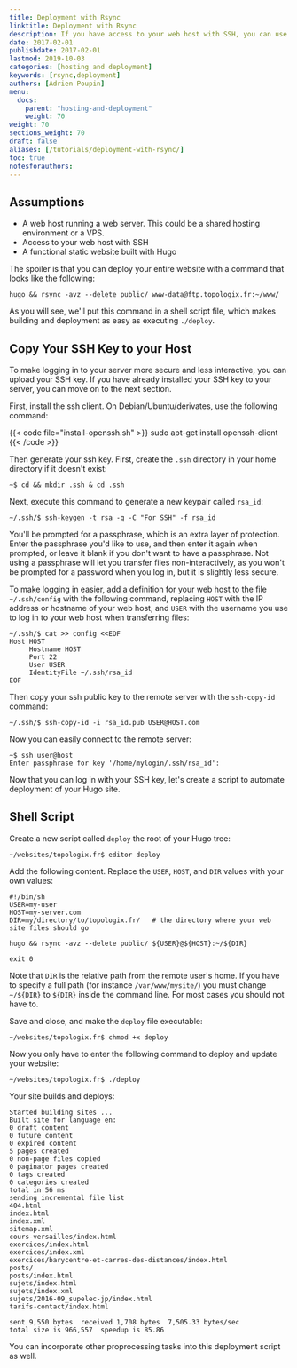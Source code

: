 ```yaml
---
title: Deployment with Rsync
linktitle: Deployment with Rsync
description: If you have access to your web host with SSH, you can use a simple rsync one-liner to incrementally deploy your entire Hugo website.
date: 2017-02-01
publishdate: 2017-02-01
lastmod: 2019-10-03
categories: [hosting and deployment]
keywords: [rsync,deployment]
authors: [Adrien Poupin]
menu:
  docs:
    parent: "hosting-and-deployment"
    weight: 70
weight: 70
sections_weight: 70
draft: false
aliases: [/tutorials/deployment-with-rsync/]
toc: true
notesforauthors:
---
```


## Assumptions

* A web host running a web server. This could be a shared hosting environment or a VPS.
* Access to your web host with SSH
* A functional static website built with Hugo

The spoiler is that you can deploy your entire website with a command that looks like the following:

```
hugo && rsync -avz --delete public/ www-data@ftp.topologix.fr:~/www/
```

As you will see, we'll put this command in a shell script file, which makes building and deployment as easy as executing `./deploy`.

## Copy Your SSH Key to your Host

To make logging in to your server more secure and less interactive, you can upload your SSH key. If you have already installed your SSH key to your server, you can move on to the next section.

First, install the ssh client. On Debian/Ubuntu/derivates, use the following command:

{{< code file="install-openssh.sh" >}}
sudo apt-get install openssh-client
{{< /code >}}

Then generate your ssh key. First, create the `.ssh` directory in your home directory if it doesn't exist:

```
~$ cd && mkdir .ssh & cd .ssh
```

Next, execute this command to generate a new keypair called `rsa_id`:

```
~/.ssh/$ ssh-keygen -t rsa -q -C "For SSH" -f rsa_id
```

You'll be prompted for a passphrase, which is an extra layer of protection. Enter the passphrase you'd like to use, and then enter it again when prompted, or leave it blank if you don't want to have a passphrase. Not using a passphrase will let you transfer files non-interactively, as you won't be prompted for a password when you log in, but it is slightly less secure.

To make logging in easier, add a definition for your web host to the file  `~/.ssh/config` with the following command, replacing `HOST` with the IP address or hostname of your web host, and `USER` with the username you use to log in to your web host when transferring files:

```
~/.ssh/$ cat >> config <<EOF
Host HOST
     Hostname HOST
     Port 22
     User USER
     IdentityFile ~/.ssh/rsa_id
EOF
```

Then copy your ssh public key to the remote server with the `ssh-copy-id` command:

```
~/.ssh/$ ssh-copy-id -i rsa_id.pub USER@HOST.com
```

Now you can easily connect to the remote server:

```
~$ ssh user@host
Enter passphrase for key '/home/mylogin/.ssh/rsa_id':
```

Now that you can log in with your SSH key, let's create a script to automate deployment of your Hugo site.

## Shell Script

Create a new script called `deploy` the root of your Hugo tree:

```
~/websites/topologix.fr$ editor deploy
```

Add the following content. Replace the `USER`, `HOST`, and `DIR` values with your own values:

```
#!/bin/sh
USER=my-user
HOST=my-server.com             
DIR=my/directory/to/topologix.fr/   # the directory where your web site files should go

hugo && rsync -avz --delete public/ ${USER}@${HOST}:~/${DIR}

exit 0
```

Note that `DIR` is the relative path from the remote user's home. If you have to specify a full path (for instance `/var/www/mysite/`) you must change `~/${DIR}` to `${DIR}` inside the command line. For most cases you should not have to.

Save and close, and make the `deploy` file executable:

```
~/websites/topologix.fr$ chmod +x deploy
```

Now you only have to enter the following command to deploy and update your website:

```
~/websites/topologix.fr$ ./deploy
```

Your site builds and deploys:

```
Started building sites ...
Built site for language en:
0 draft content
0 future content
0 expired content
5 pages created
0 non-page files copied
0 paginator pages created
0 tags created
0 categories created
total in 56 ms
sending incremental file list
404.html
index.html
index.xml
sitemap.xml
cours-versailles/index.html
exercices/index.html
exercices/index.xml
exercices/barycentre-et-carres-des-distances/index.html
posts/
posts/index.html
sujets/index.html
sujets/index.xml
sujets/2016-09_supelec-jp/index.html
tarifs-contact/index.html

sent 9,550 bytes  received 1,708 bytes  7,505.33 bytes/sec
total size is 966,557  speedup is 85.86
```

You can incorporate other proprocessing tasks into this deployment script as well.
